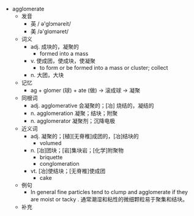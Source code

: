 - agglomerate
  - 发音
    - 英 / ə'glɔməreit/
    - 美 /ə'ɡlɑməret/
  - 词义
    - adj. 成块的，凝聚的
      - formed into a mass 
    - v. 使成团，使成块，使凝聚
      - to form or be formed into a mass or cluster; collect 
    - n. 大团，大块
  - 记忆
    - ag + glomer (球) + ate (做) → 滚成球 → 凝聚
  - 同根词
    - adj. agglomerative 会凝聚的；[冶] 烧结的，凝结的
    - n. agglomeration 凝聚；结块；附聚
    - n. agglomerator 凝聚剂；沉降电极
  - 近义词
    - adj. 凝聚的；[植][无脊椎]成团的，[冶]结块的
      - volumed
    - n. [冶]团块；[岩]集块岩；[化学]附聚物
      - briquette
      - conglomeration
    - vt. [冶]使结块；[无脊椎]使成团
      - cake
  - 例句
    - In general fine particles tend to clump and agglomerate if they are moist or tacky . 通常潮湿和粘性的微细颗粒易于聚集和结块。
  - 补充
